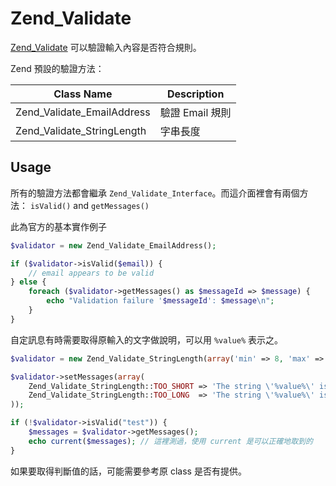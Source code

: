 # Zend_Validate

[Zend_Validate](http://framework.zend.com/manual/1.12/en/zend.validate.html) 可以驗證輸入內容是否符合規則。

Zend 預設的驗證方法：

| Class Name | Description |
| ---------- | ----------- |
| Zend_Validate_EmailAddress | 驗證 Email 規則 |
| Zend_Validate_StringLength | 字串長度 |

## Usage

所有的驗證方法都會繼承 `Zend_Validate_Interface`。而這介面裡會有兩個方法： `isValid()` and `getMessages()`

此為官方的基本實作例子

```php
$validator = new Zend_Validate_EmailAddress();

if ($validator->isValid($email)) {
    // email appears to be valid
} else {
    foreach ($validator->getMessages() as $messageId => $message) {
        echo "Validation failure '$messageId': $message\n";
    }
}
```

自定訊息有時需要取得原輸入的文字做說明，可以用 `%value%` 表示之。

```php
$validator = new Zend_Validate_StringLength(array('min' => 8, 'max' => 12));

$validator->setMessages(array(
    Zend_Validate_StringLength::TOO_SHORT => 'The string \'%value%\' is too short',
    Zend_Validate_StringLength::TOO_LONG  => 'The string \'%value%\' is too long'
));

if (!$validator->isValid("test")) {
    $messages = $validator->getMessages();
    echo current($messages); // 這裡測過，使用 current 是可以正確地取到的
}
```

如果要取得判斷值的話，可能需要參考原 class 是否有提供。
